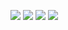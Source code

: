 [![](https://img.shields.io/docker/pulls/zeyanlin/r-ver.svg)](https://hub.docker.com/r/zeyanlin/r-ver/)
[![](https://img.shields.io/docker/automated/zeyanlin/r-ver.svg)](https://hub.docker.com/r/zeyanlin/r-ver/builds)
[![](https://images.microbadger.com/badges/image/zeyanlin/r-ver.svg)](https://microbadger.com/images/zeyanlin/r-ver "Get your own image badge on microbadger.com")
[![](https://images.microbadger.com/badges/version/zeyanlin/r-ver.svg)](https://microbadger.com/images/zeyanlin/r-ver "Get your own version badge on microbadger.com")
